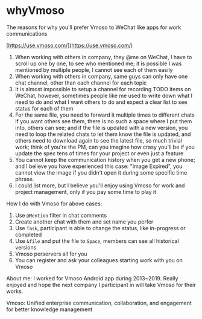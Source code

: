 # whyVmoso
The reasons for why you'll prefer Vmoso to WeChat like apps for work communications


[https://use.vmoso.com/](https://use.vmoso.com/)


1. When working with others in company, they @me on WeChat, I have to scroll up one by one, to see who mentioned me; it is possible I was mentioned by multiple people, I cannot see each of them easily
2. When working with others in company, same guys can only have one chat channel, other than each channel for each topic
3. It is almost impossible to setup a channel for recording TODO items on WeChat, however, sometimes people like me used to write down what I need to do and what I want others to do and expect a clear list to see status for each of them
4. For the same file, you need to forward it multiple times to different chats if you want others see them, there is no such a space where I put them into, others can see; and if the file is updated with a new version, you need to loop the related chats to let them know the file is updated, and others need to download again to see the latest file, so much trivial work; think of you're the PM, can you imagine how crasy you'll be if you update the spec tens of times for your project or even just a feature
5. You cannot keep the communication history when you get a new phone; and I believe you have experienced this case: "Image Expired", you cannot view the image if you didn't open it during some specific time phrase.
6. I could list more, but I believe you'll enjoy using Vmoso for work and project management, only if you pay some time to play it

How I do with Vmoso for above cases:
1. Use `@Mention` filter in chat comments
2. Create another chat with them and set name you perfer
3. Use `Task`, participant is able to change the status, like in-progress or completed
4. Use `&file` and put the file to `Space`, members can see all historical versions
5. Vmoso perservers all for you
6. You can register and ask your colleagues starting work with you on Vmoso


About me: I worked for Vmoso Android app during 2013~2019. Really enjoyed and hope the next company I participant in will take Vmoso for their works.

Vmoso: Unified enterprise communication, collaboration, and engagement for better knowledge management
